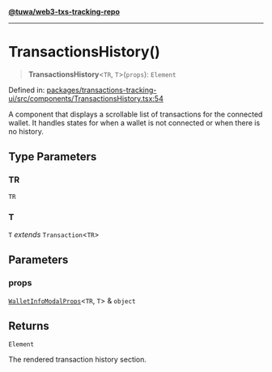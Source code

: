 [**@tuwa/web3-txs-tracking-repo**](../../../README.md)

***

# TransactionsHistory()

> **TransactionsHistory**\<`TR`, `T`\>(`props`): `Element`

Defined in: [packages/transactions-tracking-ui/src/components/TransactionsHistory.tsx:54](https://github.com/TuwaIO/web3-transactions-tracking/blob/1c531e3315ee04126f921b4f2611e5bf6a27395e/packages/transactions-tracking-ui/src/components/TransactionsHistory.tsx#L54)

A component that displays a scrollable list of transactions for the connected wallet.
It handles states for when a wallet is not connected or when there is no history.

## Type Parameters

### TR

`TR`

### T

`T` *extends* `Transaction`\<`TR`\>

## Parameters

### props

[`WalletInfoModalProps`](../interfaces/WalletInfoModalProps.md)\<`TR`, `T`\> & `object`

## Returns

`Element`

The rendered transaction history section.
